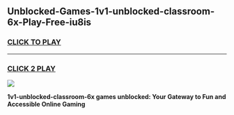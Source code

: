 
## Unblocked-Games-1v1-unblocked-classroom-6x-Play-Free-iu8is
<h3>
<a href="https://premium76.site?title=1v1-unblocked-classroom-6x&ref=10A">CLICK TO PLAY</a></h3>
<hr>

<h3>
<a href="https://premium76.site?title=1v1-unblocked-classroom-6x&ref=10A">CLICK 2 PLAY</a>
  
</h3>

<a href="https://premium76.site?title=1v1-unblocked-classroom-6x&ref=10A"><img src="https://clearcache.store/games.png"></a>


**1v1-unblocked-classroom-6x games unblocked: Your Gateway to Fun and Accessible Online Gaming**
